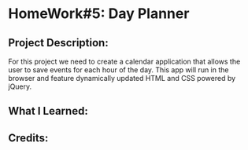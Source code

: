 # HomeWork#5: Day Planner

## Project Description:
For this project we need to create a calendar application that allows the user to save events for each hour of the day.
This app will run in the browser and feature dynamically updated HTML and CSS powered by jQuery.

## What I Learned:

## Credits:
